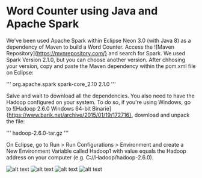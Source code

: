 # Word Counter using Java and Apache Spark

We've been used Apache Spark within Eclipse Neon 3.0 (with Java 8) as a dependency of Maven to build a Word Counter. Access the ![Maven Repository]{https://mvnrepository.com/} and search for Spark. We used Spark Version 2.1.0, but you can choose another version. After chhosing your version, copy and paste the Maven dependency within the pom.xml file on Eclipse:

'''
<dependencies>
  <dependency>
    <groupId>org.apache.spark</groupId>
    <artifactId>spark-core_2.10</artifactId>
    <version>2.1.0</version>
  </dependency>
</dependencies>
'''

Salve and wait to download all the dependencies. You also need to have the Hadoop configured on your system. To do so, if you're using Windows, go to ![Hadoop 2.6.0 Windows 64-bit Binarie]{https://www.barik.net/archive/2015/01/19/172716}, download and unpack the file:

'''
hadoop-2.6.0-tar.gz
'''

On Eclipse, go to Run > Run Configurations > Environment and create a New Environment Variable called Hadoop1 with value equals the Hadoop address on your computer (e.g. C://Hadoop/hadoop-2.6.0).


![alt text](https://raw.githubusercontent.com/heitorb/Word_Counter_using_Java_and_Spark/master/java.jpg) ![alt text](https://raw.githubusercontent.com/heitorb/Word_Counter_using_Java_and_Spark/master/spark.png) ![alt text](https://raw.githubusercontent.com/heitorb/Word_Counter_using_Java_and_Spark/master/hadoop.jpg) ![alt text](https://raw.githubusercontent.com/heitorb/Word_Counter_using_Java_and_Spark/master/maven.jpg)
